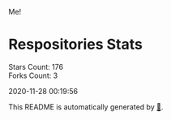 Me!

# Respositories Stats
Stars Count: 176  
Forks Count: 3

2020-11-28 00:19:56  

This README is automatically generated by [🐰](https://github.com/rnitta/rnitta).

